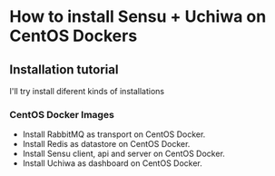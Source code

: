 # How to install Sensu + Uchiwa on CentOS Dockers

## Installation tutorial

I'll try install diferent kinds of installations

### CentOS Docker Images

* Install RabbitMQ as transport on CentOS Docker.
* Install Redis as datastore on CentOS Docker.
* Install Sensu client, api and server on CentOS Docker.
* Install Uchiwa as dashboard on CentOS Docker. 
